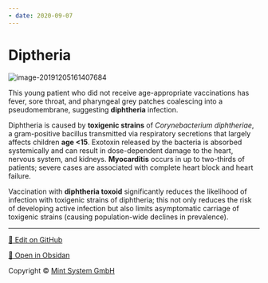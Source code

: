 ```yaml
---
- date: 2020-09-07
---
```


# Diptheria

<!-- diptheria age, cause, symptoms, diagnosis, treatment, complication -->

![image-20191205161407684](https://photos.thisispiggy.com/file/wikiFiles/image-20191205161407684.png)

This young patient who did not receive  age-appropriate vaccinations has fever, sore throat, and pharyngeal grey patches coalescing into a pseudomembrane, suggesting **diphtheria** infection.

Diphtheria is caused by **toxigenic strains** of _Corynebacterium diphtheriae_, a gram-positive bacillus transmitted via respiratory secretions that largely affects children **age <15**.  Exotoxin released by the bacteria is absorbed systemically and can  result in dose-dependent damage to the heart, nervous system, and  kidneys. **Myocarditis** occurs in up to two-thirds of patients; severe cases are associated with complete heart block and heart failure.

Vaccination with **diphtheria toxoid** significantly reduces the likelihood of infection with toxigenic  strains of diphtheria; this not only reduces the risk of developing  active infection but also limits asymptomatic carriage of toxigenic  strains (causing population-wide declines in prevalence).


<hr>

[📝 Edit on GitHub](https://github.com/Mint-System/Knowledge/blob/master/Diptheria.md)

[📂 Open in Obsidan](obsidian://open?vault=Knowledge%20Mint%20System&file=Diptheria.md ':target=_self')

<footer>Copyright © <a href="https://www.mint-system.ch/">Mint System GmbH</a></footer>